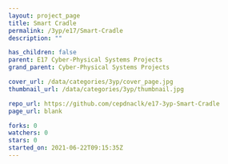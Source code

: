 ```yaml
---
layout: project_page
title: Smart Cradle
permalink: /3yp/e17/Smart-Cradle
description: ""

has_children: false
parent: E17 Cyber-Physical Systems Projects
grand_parent: Cyber-Physical Systems Projects

cover_url: /data/categories/3yp/cover_page.jpg
thumbnail_url: /data/categories/3yp/thumbnail.jpg

repo_url: https://github.com/cepdnaclk/e17-3yp-Smart-Cradle
page_url: blank

forks: 0
watchers: 0
stars: 0
started_on: 2021-06-22T09:15:35Z
---
```



